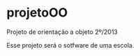 projetoOO
=========

Projeto de orientação a objeto 2º/2013

Esse projeto será o sotfware de uma escola.
